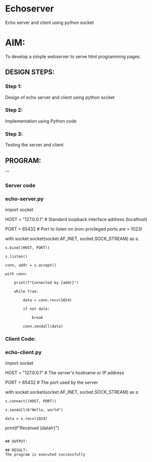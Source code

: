# Echoserver
Echo server and client using python socket

# AIM:

To develop a simple webserver to serve html programming pages.

## DESIGN STEPS:

### Step 1:

Design of echo server and client using python socket

### Step 2:

Implementation using Python code

### Step 3:

Testing the server and client 

## PROGRAM:
'''

### Server code


### echo-server.py


import socket


HOST = "127.0.0.1"  # Standard loopback interface address (localhost)

PORT = 65432  # Port to listen on (non-privileged ports are > 1023)


with socket.socket(socket.AF_INET, socket.SOCK_STREAM) as s:

    s.bind((HOST, PORT))

    s.listen()

    conn, addr = s.accept()

    with conn:

        print(f"Connected by {addr}")

        while True:

            data = conn.recv(1024)

            if not data:

                break

            conn.sendall(data)


### Client Code:
### echo-client.py


import socket


HOST = "127.0.0.1"  # The server's hostname or IP address

PORT = 65432  # The port used by the server


with socket.socket(socket.AF_INET, socket.SOCK_STREAM) as s:

    s.connect((HOST, PORT))

    s.sendall(b"Hello, world")
    
    data = s.recv(1024)


print(f"Received {data!r}")


```

## OUTPUT:

## RESULT:
The program is executed successfully
